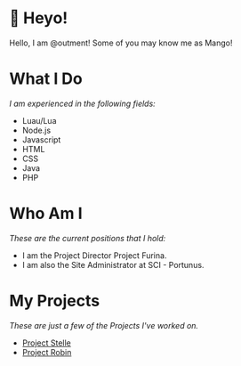 # 👋 Heyo!
Hello, I am @outment!
Some of you may know me as Mango!

# What I Do
*I am experienced in the following fields:*
- Luau/Lua
- Node.js
- Javascript
- HTML
- CSS
- Java
- PHP

# Who Am I
*These are the current positions that I hold:*
- I am the Project Director Project Furina.
- I am also the Site Administrator at SCI - Portunus.

# My Projects
*These are just a few of the Projects I've worked on.*
- [Project Stelle](https://stelle.project-furina.xyz/)
- [Project Robin](https://modrinth.com/mod/projectrobin)
